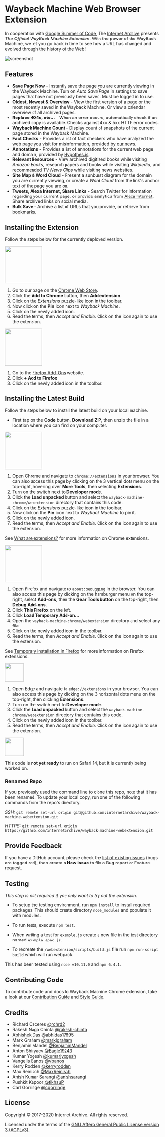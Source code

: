 # Wayback Machine Web Browser Extension

In cooperation with [Google Summer of Code](https://summerofcode.withgoogle.com), The [Internet Archive](https://archive.org) presents *The Official WayBack Machine Extension*. With the power of the WayBack Machine, we let you go back in time to see how a URL has changed and evolved through the history of the Web!

![screenshot](graphics/screenshots/popups.png)


## Features

- **Save Page Now** - Instantly save the page you are currently viewing in the Wayback Machine. Turn on *Auto Save Page* in settings to save pages that have not previously been saved. Must be logged in to use.
- **Oldest, Newest &amp; Overview** - View the first version of a page or the most recently saved in the Wayback Machine. Or view a calendar overview of all archived pages.
- **Replace 404s, etc...** - When an error occurs, automatically check if an archived copy is available. Checks against 4xx &amp; 5xx HTTP error codes.
- **Wayback Machine Count** - Display count of snapshots of the current page stored in the Wayback Machine.
- **Fact Checks** - Provides a list of fact checkers who have analyzed the web page you visit for misinformation, provided by [our.news](https://our.news/).
- **Annotations** - Provides a list of annotations for the current web page and domain, provided by [Hypothes.is](https://web.hypothes.is).
- **Relevant Resources** - View archived digitized books while visiting *Amazon Books*, research papers and books while visiting *Wikipedia*, and recommended *TV News Clips* while visiting news websites.
- **Site Map &amp; Word Cloud** - Present a sunburst diagram for the domain you are currently viewing, or create a *Word Cloud* from the link's anchor text of the page you are on.
- **Tweets, Alexa Internet, Share Links** - Search Twitter for information regarding your current page, or provide analytics from [Alexa Internet](https://www.alexa.com). Share archived links on social media.
- **Bulk Save** - Archive a list of URLs that you provide, or retrieve from bookmarks.


## Installing the Extension

Follow the steps below for the currently deployed version.

<img src="https://cdn.worldvectorlogo.com/logos/google-chrome-1.svg" width="120"></img> 

1. Go to our page on the [Chrome Web Store](https://chrome.google.com/webstore/detail/wayback-machine/fpnmgdkabkmnadcjpehmlllkndpkmiak).
2. Click the **Add to Chrome** button, then **Add extension**.
3. Click on the *Extensions* puzzle-like icon in the toolbar.
4. Now click on the **Pin** icon next to *Wayback Machine*.
5. Click on the newly added icon.
6. Read the terms, then *Accept and Enable*. Click on the icon again to use the extension.

<img src="https://cdn.worldvectorlogo.com/logos/mozilla-firefox.svg" width="120"></img> 

1. Go to the [Firefox Add-Ons](https://addons.mozilla.org/en-US/firefox/addon/wayback-machine_new/) website.
2. Click **+ Add to Firefox**
3. Click on the newly added icon in the toolbar.


## Installing the Latest Build

Follow the steps below to install the latest build on your local machine.

- First tap on the **Code** button, **Download ZIP**, then unzip the file in a location where you can find on your computer.

<img src="https://cdn.worldvectorlogo.com/logos/google-chrome-1.svg" width="120"></img>

1. Open Chrome and navigate to `chrome://extensions` in your browser. You can also access this page by clicking on the 3 vertical dots menu on the top-right, hovering over **More Tools**, then selecting **Extensions**.
2. Turn on the switch next to **Developer mode**.
3. Click the **Load unpacked** button and select the `wayback-machine-chrome/webextension` directory that contains this code.
4. Click on the *Extensions* puzzle-like icon in the toolbar.
5. Now click on the **Pin** icon next to *Wayback Machine* to pin it.
6. Click on the newly added icon.
7. Read the terms, then *Accept and Enable*. Click on the icon again to use the extension.

See [What are extensions?](https://developer.chrome.com/extensions) for more information on Chrome extensions.

<img src="https://cdn.worldvectorlogo.com/logos/mozilla-firefox.svg" width="120"></img> 

1. Open Firefox and navigate to `about:debugging` in the browser. You can also access this page by clicking on the hamburger menu on the top-right, select **Add-ons**, then the **Gear Tools button** on the top-right, then **Debug Add-ons**.
2. Click **This Firefox** on the left.
3. Click **Load Temporary Add-on...**
4. Open the `wayback-machine-chrome/webextension` directory and select any file.
5. Click on the newly added icon in the toolbar.
6. Read the terms, then *Accept and Enable*. Click on the icon again to use the extension.

See [Temporary installation in Firefox](https://extensionworkshop.com/documentation/develop/temporary-installation-in-firefox/) for more information on Firefox extensions.

<img src="https://cdn.worldvectorlogo.com/logos/microsoft-edge-1.svg" width="60"></img> 

1. Open Edge and navigate to `edge://extensions` in your browser. You can also access this page by clicking on the 3 horizontal dots menu on the top-right, then clicking **Extensions**.
2. Turn on the switch next to **Developer mode**.
3. Click the **Load unpacked** button and select the `wayback-machine-chrome/webextension` directory that contains this code.
4. Click on the newly added icon in the toolbar.
5. Read the terms, then *Accept and Enable*. Click on the icon again to use the extension.

<img src="https://cdn.worldvectorlogo.com/logos/safari-3.svg" width="60"></img> 

This code is **not yet ready** to run on Safari 14, but it is currently being worked on.


### Renamed Repo

If you previously used the command line to clone this repo, note that it has been renamed. To update your local copy, run one of the following commands from the repo's directory.

*SSH:* `git remote set-url origin git@github.com:internetarchive/wayback-machine-webextension.git`

*HTTPS:* `git remote set-url origin https://github.com/internetarchive/wayback-machine-webextension.git`


## Provide Feedback

If you have a GitHub account, please check the [list of existing issues](https://github.com/internetarchive/wayback-machine-chrome/issues) (bugs are tagged red), then create a **New issue** to file a Bug report or Feature request.


## Testing

*This step is not required if you only want to try out the extension.*

- To setup the testing environment, run `npm install` to install required packages.
This should create directory `node_modules` and populate it with modules.

- To run tests, execute `npm test`.

- When writing a test for `example.js` create a new file in the test directory named `example.spec.js`.

- To recreate the `/webextension/scripts/build.js` file run `npm run-script build` which will run webpack.

This has been tested using `node v10.11.0` and `npm 6.4.1`.


## Contributing Code

To contribute code and docs to Wayback Machine Chrome extension, take a look at our [Contribution Guide](CONTRIBUTING.md) and [Style Guide](STYLE_GUIDE.md).


## Credits

- Richard Caceres [@rchrd2](https://github.com/rchrd2)
- Rakesh Naga Chinta [@rakesh-chinta](https://github.com/rakesh-chinta)
- Abhishek Das [@abhidas17695](https://github.com/abhidas17695)
- Mark Graham [@markjgraham](https://github.com/markjgraham)
- Benjamin Mandel [@BenjaminMandel](https://github.com/BenjaminMandel)
- Anton Shiryaev [@Eagle19243](https://github.com/Eagle19243)
- Kumar Yogesh [@kumarjyogesh](https://github.com/kumarjyogesh)
- Vangelis Banos [@vbanos](https://github.com/vbanos)
- Kerry Rodden [@kerryrodden](https://github.com/kerryrodden)
- Max Reinisch [@MaxReinisch](https://github.com/maxreinisch)
- Anish Kumar Sarangi [@anishsarangi](https://github.com/anishsarangi)
- Pushkit Kapoor [@tikhsuP](https://github.com/tikhsuP)
- Carl Gorringe [@cgorringe](https://github.com/cgorringe)


## License

Copyright © 2017-2020 Internet Archive. All rights reserved.

Licensed under the terms of the [GNU Affero General Public License version 3 (AGPLv3)](LICENSE).
